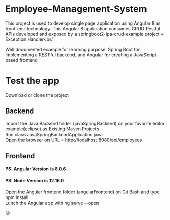 # Employee-Management-System

This project is used to develop single page application using Angular 8 as front-end technology. This Angular 8 application consumes CRUD Restful APIs developed and exposed by a springboot2-jpa-crud-example project + Exception Handler<br/

Well documented example for learning purpose: Spring Boot for implementing a RESTful backend, and Angular for creating a JavaScript-based frontend <br />

# Test the app
Download or clone the project <br />
## Backend
Import the Java Backend folder (javaSpringBackend) on your favorite editor example(eclipse) as Existing Maven Projects <br />
Run class JavaSpringBackendApplication.java <br />
Open the browser on URL = http://localhost:8080/api/employees <br />
## Frontend
#### PS: Angular Version is 8.0.6 <br />
#### PS: Node Version is 12.16.0 <br />
Open the Angular frontend folder (angularFrontend) on Git Bash and type npm install <br />
Lunch the Angular app with ng serve --open <br />

😊

